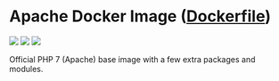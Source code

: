 # Apache Docker Image ([Dockerfile](https://github.com/vladgh/docker_base_images/tree/master/apache))
[![](https://images.microbadger.com/badges/image/vladgh/apache.svg)](https://microbadger.com/images/vladgh/apache "Get your own image badge on microbadger.com")
[![](https://images.microbadger.com/badges/version/vladgh/apache.svg)](https://microbadger.com/images/vladgh/apache "Get your own version badge on microbadger.com")
[![](https://images.microbadger.com/badges/license/vladgh/apache.svg)](https://microbadger.com/images/vladgh/apache "Get your own license badge on microbadger.com")

Official PHP 7 (Apache) base image with a few extra packages and modules.
